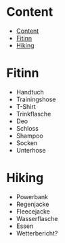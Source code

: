 # Content

- [Content](#content)
- [Fitinn](#fitinn)
- [Hiking](#hiking)

# Fitinn

-   Handtuch
-   Trainingshose
-   T-Shirt
-   Trinkflasche
-   Deo
-   Schloss
-   Shampoo
-   Socken
-   Unterhose

# Hiking

-   Powerbank
-   Regenjacke
-   Fleecejacke
-   Wasserflasche
-   Essen
-   Wetterbericht?


